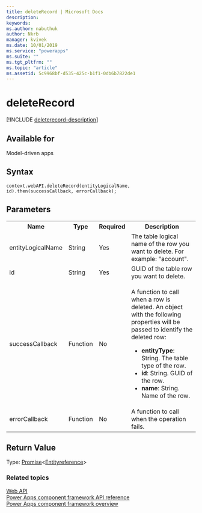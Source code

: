 ```yaml
---
title: deleteRecord | Microsoft Docs
description: 
keywords:
ms.author: nabuthuk
author: Nkrb
manager: kvivek
ms.date: 10/01/2019
ms.service: "powerapps"
ms.suite: ""
ms.tgt_pltfrm: ""
ms.topic: "article"
ms.assetid: 5c9968bf-d535-425c-b1f1-0db6b7822de1
---
```


# deleteRecord

[!INCLUDE [deleterecord-description](includes/deleterecord-description.md)]

## Available for 

Model-driven apps

## Syntax

`context.webAPI.deleteRecord(entityLogicalName, id).then(successCallback, errorCallback);`

## Parameters

<table style="width:100%">
<tr>
<th>Name</th>
<th>Type</th>
<th>Required</th>
<th>Description</th>
</tr>
<tr>
<td>entityLogicalName</td>
<td>String</td>
<td>Yes</td>
<td>The table logical name of the row you want to delete. For example: &quot;account&quot;. </td>
</tr>
<tr>
<td>id</td>
<td>String</td>
<td>Yes</td>
<td>GUID of the table row you want to delete.</td>
</tr>
<tr>
<td>successCallback</td>
<td>Function</td>
<td>No</td>
<td><p>A function to call when a row is deleted. An object with the following properties will be passed to identify the deleted row:</p>
<ul>
<li><b>entityType</b>: String. The table type of the row.</li>
<li><b>id</b>: String. GUID of the row.</li>
<li><b>name</b>: String. Name of the row.</li>
</ul></td>
</tr>
<tr>
<td>errorCallback</td>
<td>Function</td>
<td>No</td>
<td>A function to call when the operation fails.</td>
</tr>
</table>

## Return Value

Type: [Promise](https://developer.mozilla.org/docs/Web/JavaScript/reference/Global_Objects/Promise)<[Entityreference](../entityreference.md)>

### Related topics

[Web API](../webapi.md)<br/>
[Power Apps component framework API reference](../../reference/index.md)<br/>
[Power Apps component framework overview](../../overview.md)